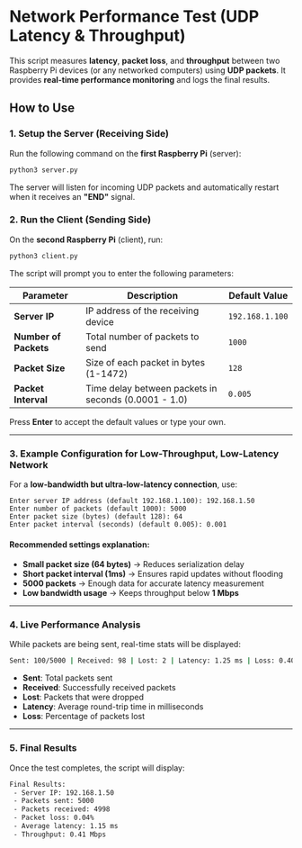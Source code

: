 # Network Performance Test (UDP Latency & Throughput)

This script measures **latency**, **packet loss**, and **throughput** between two Raspberry Pi devices (or any networked computers) using **UDP packets**. It provides **real-time performance monitoring** and logs the final results.

## How to Use

### 1. Setup the Server (Receiving Side)
Run the following command on the **first Raspberry Pi** (server):
```bash
python3 server.py
```
The server will listen for incoming UDP packets and automatically restart when it receives an **"END"** signal.

### 2. Run the Client (Sending Side)
On the **second Raspberry Pi** (client), run:
```bash
python3 client.py
```
The script will prompt you to enter the following parameters:

| Parameter          | Description                                       | Default Value       |
|--------------------|---------------------------------------------------|---------------------|
| **Server IP**      | IP address of the receiving device                | `192.168.1.100`    |
| **Number of Packets** | Total number of packets to send               | `1000`              |
| **Packet Size**    | Size of each packet in bytes (1-1472)             | `128`               |
| **Packet Interval** | Time delay between packets in seconds (0.0001 - 1.0) | `0.005`          |

Press **Enter** to accept the default values or type your own.

---

### 3. Example Configuration for Low-Throughput, Low-Latency Network
For a **low-bandwidth but ultra-low-latency connection**, use:
```
Enter server IP address (default 192.168.1.100): 192.168.1.50
Enter number of packets (default 1000): 5000
Enter packet size (bytes) (default 128): 64
Enter packet interval (seconds) (default 0.005): 0.001
```
#### Recommended settings explanation:
- **Small packet size (64 bytes)** → Reduces serialization delay
- **Short packet interval (1ms)** → Ensures rapid updates without flooding
- **5000 packets** → Enough data for accurate latency measurement
- **Low bandwidth usage** → Keeps throughput below **1 Mbps**

---

### 4. Live Performance Analysis
While packets are being sent, real-time stats will be displayed:
```bash
Sent: 100/5000 | Received: 98 | Lost: 2 | Latency: 1.25 ms | Loss: 0.40%
```
- **Sent**: Total packets sent  
- **Received**: Successfully received packets  
- **Lost**: Packets that were dropped  
- **Latency**: Average round-trip time in milliseconds  
- **Loss**: Percentage of packets lost  

---

### 5. Final Results
Once the test completes, the script will display:
```bash
Final Results:
 - Server IP: 192.168.1.50
 - Packets sent: 5000
 - Packets received: 4998
 - Packet loss: 0.04%
 - Average latency: 1.15 ms
 - Throughput: 0.41 Mbps
```
